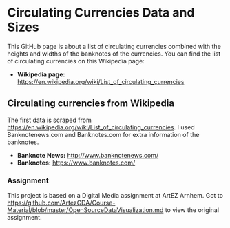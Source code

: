 # Circulating Currencies Data and Sizes
This GitHub page is about a list of circulating currencies combined with the heights and widths of the banknotes of the currencies. You can find the list of circulating currencies on this Wikipedia page: 

- **Wikipedia page:** https://en.wikipedia.org/wiki/List_of_circulating_currencies

## Circulating currencies from Wikipedia
The first data is scraped from https://en.wikipedia.org/wiki/List_of_circulating_currencies.
I used Banknotenews.com and Banknotes.com for extra information of the banknotes. 

- **Banknote News:** http://www.banknotenews.com/
- **Banknotes:** https://www.banknotes.com/

### Assignment
This project is based on a Digital Media assignment at ArtEZ Arnhem. 
Got to https://github.com/ArtezGDA/Course-Material/blob/master/OpenSourceDataVisualization.md to view the original assignment.


